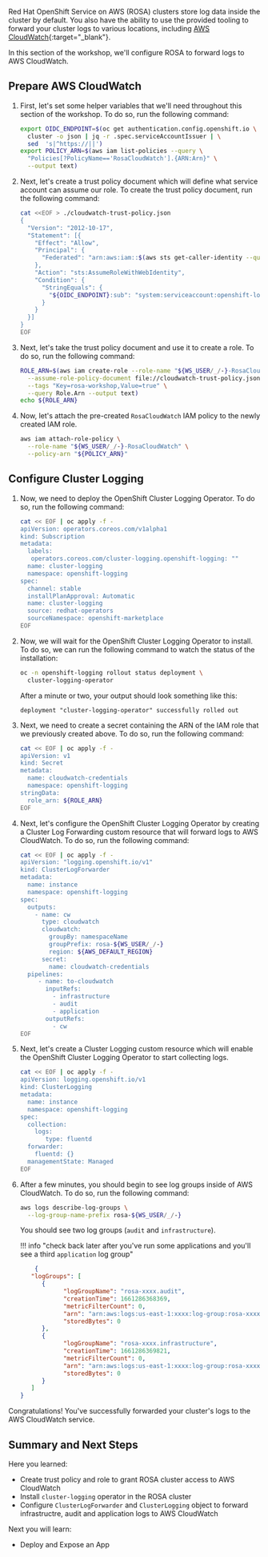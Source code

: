 Red Hat OpenShift Service on AWS (ROSA) clusters store log data inside the cluster by default. You also have the ability to use the provided tooling to forward your cluster logs to various locations, including [AWS CloudWatch](https://aws.amazon.com/cloudwatch/){:target="_blank"}. 

In this section of the workshop, we'll configure ROSA to forward logs to AWS CloudWatch.

## Prepare AWS CloudWatch

1. First, let's set some helper variables that we'll need throughout this section of the workshop. To do so, run the following command:

    ```bash
    export OIDC_ENDPOINT=$(oc get authentication.config.openshift.io \
      cluster -o json | jq -r .spec.serviceAccountIssuer | \
      sed  's|^https://||')
    export POLICY_ARN=$(aws iam list-policies --query \
      "Policies[?PolicyName=='RosaCloudWatch'].{ARN:Arn}" \
      --output text)
    ```

1. Next, let's create a trust policy document which will define what service account can assume our role. To create the trust policy document, run the following command:

    ```bash
    cat <<EOF > ./cloudwatch-trust-policy.json
    {
      "Version": "2012-10-17",
      "Statement": [{
        "Effect": "Allow",
        "Principal": {
          "Federated": "arn:aws:iam::$(aws sts get-caller-identity --query "Account" --output text):oidc-provider/${OIDC_ENDPOINT}"
        },
        "Action": "sts:AssumeRoleWithWebIdentity",
        "Condition": {
          "StringEquals": {
            "${OIDC_ENDPOINT}:sub": "system:serviceaccount:openshift-logging:logcollector"
          }
        }
      }]
    }
    EOF
    ```

1. Next, let's take the trust policy document and use it to create a role. To do so, run the following command:

    ```bash
    ROLE_ARN=$(aws iam create-role --role-name "${WS_USER/_/-}-RosaCloudWatch" \
      --assume-role-policy-document file://cloudwatch-trust-policy.json \
      --tags "Key=rosa-workshop,Value=true" \
      --query Role.Arn --output text)
    echo ${ROLE_ARN}
    ```

1. Now, let's attach the pre-created `RosaCloudWatch` IAM policy to the newly created IAM role. 

    ```bash
    aws iam attach-role-policy \
      --role-name "${WS_USER/_/-}-RosaCloudWatch" \
      --policy-arn "${POLICY_ARN}"
    ```

## Configure Cluster Logging

1. Now, we need to deploy the OpenShift Cluster Logging Operator. To do so, run the following command:

    ```bash
    cat << EOF | oc apply -f -
    apiVersion: operators.coreos.com/v1alpha1
    kind: Subscription
    metadata:
      labels:
       operators.coreos.com/cluster-logging.openshift-logging: ""
      name: cluster-logging
      namespace: openshift-logging
    spec:
      channel: stable
      installPlanApproval: Automatic
      name: cluster-logging
      source: redhat-operators
      sourceNamespace: openshift-marketplace
    EOF
    ```

1. Now, we will wait for the OpenShift Cluster Logging Operator to install. To do so, we can run the following command to watch the status of the installation:

    ```bash
    oc -n openshift-logging rollout status deployment \
      cluster-logging-operator
    ```

    After a minute or two, your output should look something like this:

    ```{.text .no-copy}
    deployment "cluster-logging-operator" successfully rolled out
    ```

1. Next, we need to create a secret containing the ARN of the IAM role that we previously created above. To do so, run the following command:

    ```bash
    cat << EOF | oc apply -f -
    apiVersion: v1
    kind: Secret
    metadata:
      name: cloudwatch-credentials
      namespace: openshift-logging
    stringData:
      role_arn: ${ROLE_ARN}
    EOF
    ```

1. Next, let's configure the OpenShift Cluster Logging Operator by creating a Cluster Log Forwarding custom resource that will forward logs to AWS CloudWatch. To do so, run the following command:

    ```bash
    cat << EOF | oc apply -f -
    apiVersion: "logging.openshift.io/v1"
    kind: ClusterLogForwarder
    metadata:
      name: instance
      namespace: openshift-logging
    spec:
      outputs:
        - name: cw
          type: cloudwatch
          cloudwatch:
            groupBy: namespaceName
            groupPrefix: rosa-${WS_USER/_/-}
            region: ${AWS_DEFAULT_REGION}
          secret:
            name: cloudwatch-credentials
      pipelines:
         - name: to-cloudwatch
           inputRefs:
             - infrastructure
             - audit
             - application
           outputRefs:
             - cw
    EOF
    ```

1. Next, let's create a Cluster Logging custom resource which will enable the OpenShift Cluster Logging Operator to start collecting logs. 

    ```bash
    cat << EOF | oc apply -f -
    apiVersion: logging.openshift.io/v1
    kind: ClusterLogging
    metadata:
      name: instance
      namespace: openshift-logging
    spec:
      collection:
        logs:
           type: fluentd
      forwarder:
        fluentd: {}
      managementState: Managed
    EOF
    ```

1. After a few minutes, you should begin to see log groups inside of AWS CloudWatch. To do so, run the following command:

    ```bash
    aws logs describe-log-groups \
      --log-group-name-prefix rosa-${WS_USER/_/-}
    ```

    You should see two log groups (`audit` and `infrastructure`).

    !!! info "check back later after you've run some applications and you'll see a third `application` log group"

    ```{.json .no-copy}
        {
       "logGroups": [
          {
                "logGroupName": "rosa-xxxx.audit",
                "creationTime": 1661286368369,
                "metricFilterCount": 0,
                "arn": "arn:aws:logs:us-east-1:xxxx:log-group:rosa-xxxx.audit:*",
                "storedBytes": 0
          },
          {
                "logGroupName": "rosa-xxxx.infrastructure",
                "creationTime": 1661286369821,
                "metricFilterCount": 0,
                "arn": "arn:aws:logs:us-east-1:xxxx:log-group:rosa-xxxx.infrastructure:*",
                "storedBytes": 0
          }
       ]
    }
    ```

Congratulations! You've successfully forwarded your cluster's logs to the AWS CloudWatch service.

## Summary and Next Steps

Here you learned:

* Create trust policy and role to grant ROSA cluster access to AWS CloudWatch
* Install `cluster-logging` operator in the ROSA cluster
* Configure `ClusterLogForwarder` and `ClusterLogging` object to forward infrastructre, audit and application logs to AWS CloudWatch 

Next you will learn:

* Deploy and Expose an App
